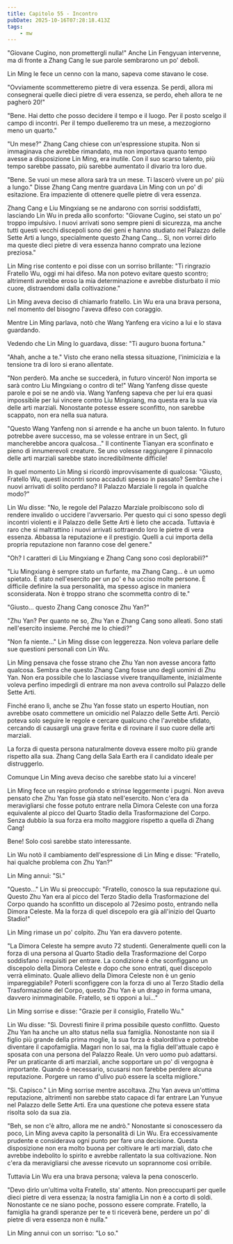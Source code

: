 ```yaml
---
title: Capitolo 55 - Incontro
pubDate: 2025-10-16T07:28:18.413Z
tags:
    - mw
---
```



"Giovane Cugino, non promettergli nulla!" Anche Lin Fengyuan intervenne, ma di fronte a Zhang Cang le sue parole sembrarono un po' deboli.


Lin Ming le fece un cenno con la mano, sapeva come stavano le cose.


"Ovviamente scommetteremo pietre di vera essenza. Se perdi, allora mi consegnerai quelle dieci pietre di vera essenza, se perdo, eheh allora te ne pagherò 20!"


"Bene. Hai detto che posso decidere il tempo e il luogo. Per il posto scelgo il campo di incontri. Per il tempo duelleremo tra un mese, a mezzogiorno meno un quarto."


"Un mese?" Zhang Cang chiese con un'espressione stupita. Non si immaginava che avrebbe rimandato, ma non importava quanto tempo avesse a disposizione Lin Ming, era inutile. Con il suo scarso talento, più tempo sarebbe passato, più sarebbe aumentato il divario tra loro due.


"Bene. Se vuoi un mese allora sarà tra un mese. Ti lascerò vivere un po' più a lungo." Disse Zhang Cang mentre guardava Lin Ming con un po' di esitazione. Era impaziente di ottenere quelle pietre di vera essenza.


Zhang Cang e Liu Mingxiang se ne andarono con sorrisi soddisfatti, lasciando Lin Wu in preda allo sconforto: "Giovane Cugino, sei stato un po' troppo impulsivo. I nuovi arrivati sono sempre pieni di sicurezza, ma anche tutti questi vecchi discepoli sono dei geni e hanno studiato nel Palazzo delle Sette Arti a lungo, specialmente questo Zhang Cang... Sì, non vorrei dirlo ma queste dieci pietre di vera essenza hanno comprato una lezione preziosa."


Lin Ming rise contento e poi disse con un sorriso brillante: "Ti ringrazio Fratello Wu, oggi mi hai difeso. Ma non potevo evitare questo scontro; altrimenti avrebbe eroso la mia determinazione e avrebbe disturbato il mio cuore, distraendomi dalla coltivazione."


Lin Ming aveva deciso di chiamarlo fratello. Lin Wu era una brava persona, nel momento del bisogno l'aveva difeso con coraggio.


Mentre Lin Ming parlava, notò che Wang Yanfeng era vicino a lui e lo stava guardando.


Vedendo che Lin Ming lo guardava, disse: "Ti auguro buona fortuna."


"Ahah, anche a te." Visto che erano nella stessa situazione, l'inimicizia e la tensione tra di loro si erano allentate.


"Non perderò. Ma anche se succederà, in futuro vincerò! Non importa se sarà contro Liu Mingxiang o contro di te!" Wang Yanfeng disse queste parole e poi se ne andò via. 
Wang Yanfeng sapeva che per lui era quasi impossibile per lui vincere contro Liu Mingxiang, ma questa era la sua via delle arti marziali. Nonostante potesse essere sconfitto, non sarebbe scappato, non era nella sua natura.


"Questo Wang Yanfeng non si arrende e ha anche un buon talento. In futuro potrebbe avere successo, ma se volesse entrare in un Sect, gli mancherebbe ancora qualcosa..."
Il continente Tianyan era sconfinato e pieno di innumerevoli creature. Se uno volesse raggiungere il pinnacolo delle arti marziali sarebbe stato incredibilmente difficile!


In quel momento Lin Ming si ricordò improvvisamente di qualcosa: "Giusto, Fratello Wu, questi incontri sono accaduti spesso in passato?
Sembra che i nuovi arrivati di solito perdano? Il Palazzo Marziale li regola in qualche modo?"


Lin Wu disse: "No, le regole del Palazzo Marziale proibiscono solo di rendere invalido o uccidere l'avversario. Per questo qui ci sono spesso degli incontri violenti e il Palazzo delle Sette Arti è lieto che accada. Tuttavia è raro che si maltrattino i nuovi arrivati sottraendo loro le pietre di vera essenza. Abbassa la reputazione e il prestigio. Quelli a cui importa della propria reputazione non faranno cose del genere."


"Oh? I caratteri di Liu Mingxiang e Zhang Cang sono così deplorabili?"


"Liu Mingxiang è sempre stato un furfante, ma Zhang Cang... è un uomo spietato. È stato nell'esercito per un po' e ha ucciso molte persone. È difficile definire la sua personalità, ma spesso agisce in maniera sconsiderata. Non è troppo strano che scommetta contro di te."


"Giusto... questo Zhang Cang conosce Zhu Yan?"


"Zhu Yan? Per quanto ne so, Zhu Yan e Zhang Cang sono alleati. Sono stati nell'esercito insieme. Perché me lo chiedi?"


"Non fa niente..." Lin Ming disse con leggerezza. Non voleva parlare delle sue questioni personali con Lin Wu.


Lin Ming pensava che fosse strano che Zhu Yan non avesse ancora fatto qualcosa. Sembra che questo Zhang Cang fosse uno degli uomini di Zhu Yan. Non era possibile che lo lasciasse vivere tranquillamente, inizialmente voleva perfino impedirgli di entrare ma non aveva controllo sul Palazzo delle Sette Arti.


Finché erano lì, anche se Zhu Yan fosse stato un esperto Houtian, non avrebbe osato commettere un omicidio nel Palazzo delle Sette Arti.
Perciò poteva solo seguire le regole e cercare qualcuno che l'avrebbe sfidato, cercando di causargli una grave ferita e di rovinare il suo cuore delle arti marziali.


La forza di questa persona naturalmente doveva essere molto più grande rispetto alla sua. Zhang Cang della Sala Earth era il candidato ideale per distruggerlo.


Comunque Lin Ming aveva deciso che sarebbe stato lui a vincere!


Lin Ming fece un respiro profondo e strinse leggermente i pugni. Non aveva pensato che Zhu Yan fosse già stato nell'esercito. Non c'era da meravigliarsi che fosse potuto entrare nella Dimora Celeste con una forza equivalente al picco del Quarto Stadio della Trasformazione del Corpo. Senza dubbio la sua forza era molto maggiore rispetto a quella di Zhang Cang!


Bene! Solo così sarebbe stato interessante.


Lin Wu notò il cambiamento dell'espressione di Lin Ming e disse: "Fratello, hai qualche problema con Zhu Yan?"


Lin Ming annuì: "Sì."


"Questo..." Lin Wu si preoccupò: "Fratello, conosco la  sua reputazione qui. Questo Zhu Yan era al picco del Terzo Stadio della Trasformazione del Corpo quando ha sconfitto un discepolo al 72esimo posto, entrando nella Dimora Celeste. Ma la forza di quel discepolo era già all'inizio del Quarto Stadio!"


Lin Ming rimase un po' colpito. Zhu Yan era davvero potente.


"La Dimora Celeste ha sempre avuto 72 studenti. Generalmente quelli con la forza di una persona al Quarto Stadio della Trasformazione del Corpo soddisfano i requisiti per entrare. La condizione è che sconfiggano un discepolo della Dimora Celeste e dopo che sono entrati, quel discepolo verrà eliminato. Quale allievo della Dimora Celeste non è un genio impareggiabile? Poterli sconfiggere con la forza di uno al Terzo Stadio della Trasformazione del Corpo, questo Zhu Yan è un drago in forma umana, davvero inimmaginabile. Fratello, se ti opponi a lui..."


Lin Ming sorrise e disse: "Grazie per il consiglio, Fratello Wu."


Lin Wu disse: "Sì. Dovresti finire il prima possibile questo conflitto.
Questo Zhu Yan ha anche un alto status nella sua famiglia. Nonostante non sia il figlio più grande della prima moglie, la sua forza è sbalorditiva e potrebbe diventare il capofamiglia. Magari non lo sai, ma la figlia dell'attuale capo è sposata con una persona del Palazzo Reale. Un vero uomo può adattarsi. Per un praticante di arti marziali, anche sopportare un po' di vergogna è importante. Quando è necessario, scusarsi non farebbe perdere alcuna reputazione. Porgere un ramo d'ulivo può essere la scelta migliore."


"Sì. Capisco." Lin Ming sorrise mentre ascoltava. Zhu Yan aveva un'ottima reputazione, altrimenti non sarebbe stato capace di far entrare Lan Yunyue nel Palazzo delle Sette Arti. Era una questione che poteva essere stata risolta solo da sua zia.


"Beh, se non c'è altro, allora me ne andrò." Nonostante si conoscessero da poco, Lin Ming aveva capito la personalità di Lin Wu. Era eccessivamente prudente e considerava ogni punto per fare una decisione. Questa disposizione non era molto buona per coltivare le arti marziali, dato che avrebbe indebolito lo spirito e avrebbe rallentato la sua coltivazione. Non c'era da meravigliarsi che avesse ricevuto un soprannome così orribile.


Tuttavia Lin Wu era una brava persona; valeva la pena conoscerlo.


"Devo dirlo un'ultima volta Fratello, sta' attento. Non preoccuparti per quelle dieci pietre di vera essenza; la nostra famiglia Lin non è a corto di soldi.
Nonostante ce ne siano poche, possono essere comprate.
Fratello, la famiglia ha grandi speranze per te e ti riceverà bene, perdere un po' di pietre di vera essenza non è nulla."


Lin Ming annuì con un sorriso: "Lo so."
                                


                                



